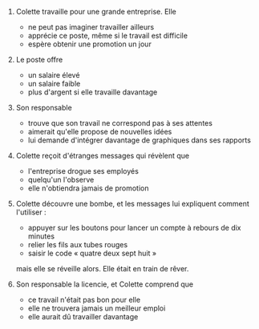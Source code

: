 ---
---

1. Colette travaille pour une grande entreprise. Elle

   * ne peut pas imaginer travailler ailleurs
   * apprécie ce poste, même si le travail est difficile
   * espère obtenir une promotion un jour

2. Le poste offre

   * un salaire élevé
   * un salaire faible
   * plus d'argent si elle travaille davantage

3. Son responsable

   * trouve que son travail ne correspond pas à ses attentes
   * aimerait qu'elle propose de nouvelles idées
   * lui demande d'intégrer davantage de graphiques dans ses rapports

4. Colette reçoit d'étranges messages qui révèlent que

   * l'entreprise drogue ses employés
   * quelqu'un l'observe
   * elle n'obtiendra jamais de promotion

5. Colette découvre une bombe, et les messages lui expliquent comment l'utiliser :

   * appuyer sur les boutons pour lancer un compte à rebours de dix minutes
   * relier les fils aux tubes rouges
   * saisir le code « quatre deux sept huit »

   mais elle se réveille alors. Elle était en train de rêver.

6. Son responsable la licencie, et Colette comprend que

   * ce travail n'était pas bon pour elle
   * elle ne trouvera jamais un meilleur emploi
   * elle aurait dû travailler davantage
